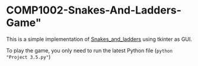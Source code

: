 # COMP1002-Snakes-And-Ladders-Game"

This is a simple implementation of [Snakes_and_ladders](https://en.wikipedia.org/wiki/Snakes_and_ladders) using tkinter as GUI.

 To play the game, you only need to run the latest Python file (`python "Project 3.5.py"`)
